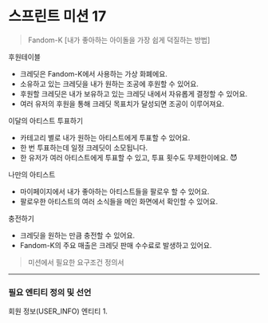 # 스프린트 미션 17

> Fandom-K
[내가 좋아하는 아이돌을 가장 쉽게 덕질하는 방법]

후원테이블
- 크레딧은 Fandom-K에서 사용하는 가상 화폐에요.
- 소유하고 있는 크레딧을 내가 원하는 조공에 후원할 수 있어요.
- 후원할 크레딧은 내가 보유하고 있는 크레딧 내에서 자유롭게 결정할 수 있어요.
- 여러 유저의 후원을 통해 크레딧 목표치가 달성되면 조공이 이루어져요.

이달의 아티스트 투표하기
- 카테고리 별로 내가 원하는 아티스트에게 투표할 수 있어요.
- 한 번 투표하는데 일정 크레딧이 소모됩니다.
- 한 유저가 여러 아티스트에게 투표할 수 있고, 투표 횟수도 무제한이에요. 😈

나만의 아티스트
- 마이페이지에서 내가 좋아하는 아티스트들을 팔로우 할 수 있어요.
- 팔로우한 아티스트의 여러 소식들을 메인 화면에서 확인할 수 있어요.

충전하기
- 크레딧을 원하는 만큼 충전할 수 있어요.
- Fandom-K의 주요 매출은 크레딧 판매 수수료로 발생하고 있어요.

> 미션에서 필요한 요구조건 정의서

---

### 필요 엔티티 정의 및 선언

회원 정보(USER_INFO) 엔티티
1. 
